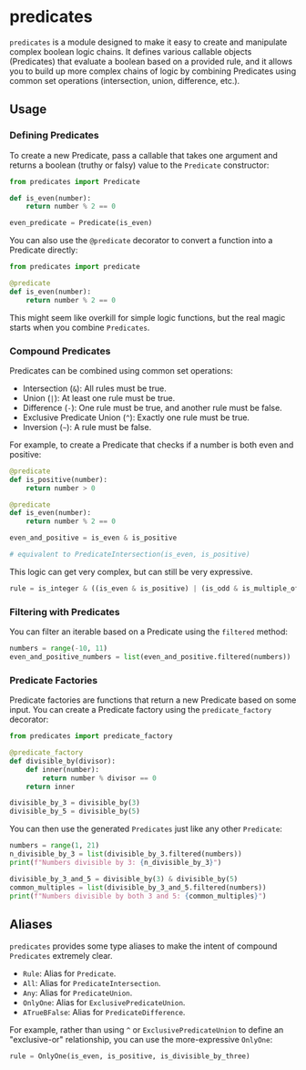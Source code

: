 # predicates

`predicates` is a module designed to make it easy to create and manipulate complex boolean logic chains. It defines various callable objects (Predicates) that evaluate a boolean based on a provided rule, and it allows you to build up more complex chains of logic by combining Predicates using common set operations (intersection, union, difference, etc.).

## Usage

### Defining Predicates

To create a new Predicate, pass a callable that takes one argument and returns a boolean (truthy or falsy) value to the `Predicate` constructor:

```python
from predicates import Predicate

def is_even(number):
    return number % 2 == 0

even_predicate = Predicate(is_even)
```

You can also use the `@predicate` decorator to convert a function into a Predicate directly:

```python
from predicates import predicate

@predicate
def is_even(number):
    return number % 2 == 0
```

This might seem like overkill for simple logic functions, but the real magic starts when you combine `Predicates`.

### Compound Predicates

Predicates can be combined using common set operations:

- Intersection (`&`): All rules must be true.
- Union (`|`): At least one rule must be true.
- Difference (`-`): One rule must be true, and another rule must be false.
- Exclusive Predicate Union (`^`): Exactly one rule must be true.
- Inversion (`~`): A rule must be false.

For example, to create a Predicate that checks if a number is both even and positive:

```python
@predicate
def is_positive(number):
    return number > 0

@predicate
def is_even(number):
    return number % 2 == 0

even_and_positive = is_even & is_positive

# equivalent to PredicateIntersection(is_even, is_positive)
```
This logic can get very complex, but can still be very expressive.
```python
rule = is_integer & ((is_even & is_positive) | (is_odd & is_multiple_of_3))
```

### Filtering with Predicates

You can filter an iterable based on a Predicate using the `filtered` method:

```python
numbers = range(-10, 11)
even_and_positive_numbers = list(even_and_positive.filtered(numbers))
```

### Predicate Factories

Predicate factories are functions that return a new Predicate based on some input. You can create a Predicate factory using the `predicate_factory` decorator:

```python
from predicates import predicate_factory

@predicate_factory
def divisible_by(divisor):
    def inner(number):
        return number % divisor == 0
    return inner

divisible_by_3 = divisible_by(3)
divisible_by_5 = divisible_by(5)
```

You can then use the generated `Predicates` just like any other `Predicate`:

```python
numbers = range(1, 21)
n_divisible_by_3 = list(divisible_by_3.filtered(numbers))
print(f"Numbers divisible by 3: {n_divisible_by_3}")

divisible_by_3_and_5 = divisible_by(3) & divisible_by(5)
common_multiples = list(divisible_by_3_and_5.filtered(numbers))
print(f"Numbers divisible by both 3 and 5: {common_multiples}")
```

## Aliases

`predicates` provides some type aliases to make the intent of compound `Predicates` extremely clear.

- `Rule`: Alias for `Predicate`.
- `All`: Alias for `PredicateIntersection`.
- `Any`: Alias for `PredicateUnion`.
- `OnlyOne`: Alias for `ExclusivePredicateUnion`.
- `ATrueBFalse`: Alias for `PredicateDifference`.

For example, rather than using `^` or `ExclusivePredicateUnion` to define an "exclusive-or" relationship, you can use the more-expressive `OnlyOne`:

```python
rule = OnlyOne(is_even, is_positive, is_divisible_by_three)
```
